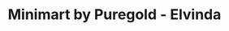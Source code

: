 ---
title: "Minimart by Puregold - Elvinda"
url: /san-pedro/minimart-by-puregold-elvinda/
shop: convenience
---